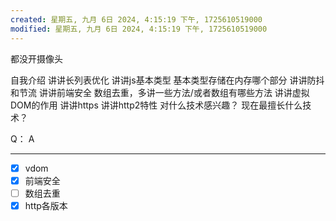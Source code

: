 ```yaml
---
created: 星期五, 九月 6日 2024, 4:15:19 下午, 1725610519000
modified: 星期五, 九月 6日 2024, 4:15:19 下午, 1725610519000
---
```


都没开摄像头

自我介绍
讲讲长列表优化
讲讲js基本类型
基本类型存储在内存哪个部分
讲讲防抖和节流
讲讲前端安全
数组去重，多讲一些方法/或者数组有哪些方法
讲讲虚拟DOM的作用
讲讲https
讲讲http2特性
对什么技术感兴趣？
现在最擅长什么技术？

Q：
A


---

- [x] vdom
- [x] 前端安全
- [ ] 数组去重
- [x] http各版本